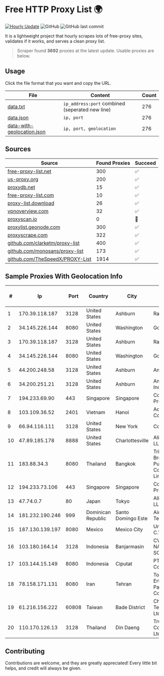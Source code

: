 
# Free HTTP Proxy List 🌍

[![Hourly Update](https://github.com/mertguvencli/http-proxy-list/actions/workflows/main.yml/badge.svg?branch=main)](https://github.com/mertguvencli/http-proxy-list/actions/workflows/main.yml)
![GitHub](https://img.shields.io/github/license/mertguvencli/http-proxy-list)
![GitHub last commit](https://img.shields.io/github/last-commit/mertguvencli/http-proxy-list)

It is a lightweight project that hourly scrapes lots of free-proxy sites, validates if it works, and serves a clean proxy list.


> Scraper found **3692** proxies at the latest update. Usable proxies are below.

## Usage

Click the file format that you want and copy the URL.


|File|Content|Count|
|----|-------|-----|
|[data.txt](https://raw.githubusercontent.com/mertguvencli/http-proxy-list/main/proxy-list/data.txt)|`ip_address:port` combined (seperated new line)|276|
|[data.json](https://raw.githubusercontent.com/mertguvencli/http-proxy-list/main/proxy-list/data.json)|`ip, port`|276|
|[data-with-geolocation.json](https://raw.githubusercontent.com/mertguvencli/http-proxy-list/main/proxy-list/data-with-geolocation.json)|`ip, port, geolocation`|276|

## Sources

|Source|Found Proxies|Succeed|
|------|-------------|-------|
|[free-proxy-list.net](https://free-proxy-list.net)|300|✅|
|[us-proxy.org](https://www.us-proxy.org)|200|✅|
|[proxydb.net](http://proxydb.net)|15|✅|
|[free-proxy-list.com](https://free-proxy-list.com/?page=&port=&type%5B%5D=http&type%5B%5D=https&up_time=0&search=Search)|10|✅|
|[proxy-list.download](https://www.proxy-list.download/HTTP)|26|✅|
|[vpnoverview.com](https://vpnoverview.com/privacy/anonymous-browsing/free-proxy-servers)|32|✅|
|[proxyscan.io](https://www.proxyscan.io)|0|🚫|
|[proxylist.geonode.com](https://proxylist.geonode.com/api/proxy-list?limit=300&page=1&sort_by=lastChecked&sort_type=desc&protocols=http,https)|300|✅|
|[proxyscrape.com](https://api.proxyscrape.com/v2/?request=displayproxies&protocol=http&timeout=10000&country=all&ssl=all&anonymity=all)|322|✅|
|[github.com/clarketm/proxy-list](https://raw.githubusercontent.com/clarketm/proxy-list/master/proxy-list-raw.txt)|400|✅|
|[github.com/monosans/proxy-list](https://raw.githubusercontent.com/monosans/proxy-list/main/proxies/http.txt)|173|✅|
|[github.com/TheSpeedX/PROXY-List](https://raw.githubusercontent.com/TheSpeedX/PROXY-List/master/http.txt)|1914|✅|


## Sample Proxies With Geolocation Info

|#|Ip|Port|Country|City|Internet Service Provider|
|-|--|----|-------|----|-------------------------|
|1|170.39.118.187|3128|United States|Ashburn|Rackdog, LLC|
|2|34.145.226.144|8080|United States|Washington|Google LLC|
|3|170.39.118.187|3128|United States|Ashburn|Rackdog, LLC|
|4|34.145.226.144|8080|United States|Washington|Google LLC|
|5|44.200.248.58|3128|United States|Ashburn|Amazon.com|
|6|34.200.251.21|3128|United States|Ashburn|Amazon.com, Inc.|
|7|194.233.69.90|443|Singapore|Singapore|Contabo Asia Private Limited|
|8|103.109.36.52|2401|Vietnam|Hanoi|Adsota Corporation|
|9|66.94.116.111|3128|United States|New York|Contabo Inc.|
|10|47.89.185.178|8888|United States|Charlottesville|Alibaba.com LLC|
|11|183.88.34.3|8080|Thailand|Bangkok|Triple T Broadband Public Company Limited|
|12|194.233.73.106|443|Singapore|Singapore|Contabo Asia Private Limited|
|13|47.74.0.7|80|Japan|Tokyo|Alibaba.com LLC|
|14|181.232.190.246|999|Dominican Republic|Santo Domingo Este|Airtime Technology SRL|
|15|187.130.139.197|8080|Mexico|Mexico City|Uninet S.A. de C.V.|
|16|103.180.164.14|3128|Indonesia|Banjarmasin|CV. NATANETWORK SOLUTION|
|17|103.144.15.149|8080|Indonesia|Ciputat|PT.Indonesia Comnets Plus|
|18|78.158.171.131|8080|Iran|Tehran|Tose'h Fanavari Ertebabat Pasargad Arian Co. PJS|
|19|61.216.156.222|60808|Taiwan|Bade District|Chunghwa Telecom Co., Ltd.|
|20|110.170.126.13|3128|Thailand|Din Daeng|True Internet Corporation CO. Ltd.|



## Contributing

Contributions are welcome, and they are greatly appreciated! Every
little bit helps, and credit will always be given.

